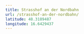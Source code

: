 ```yaml
---
title: Strasshof an der Nordbahn
url: /strasshof-an-der-nordbahn/
latitude: 48.3189487
longitude: 16.6429437
---
```

